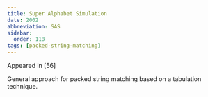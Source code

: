 ```yaml
---
title: Super Alphabet Simulation
date: 2002
abbreviation: SAS
sidebar:
  order: 118
tags: [packed-string-matching]
---
```


Appeared in [56]

General approach for packed string matching based on a tabulation technique.
